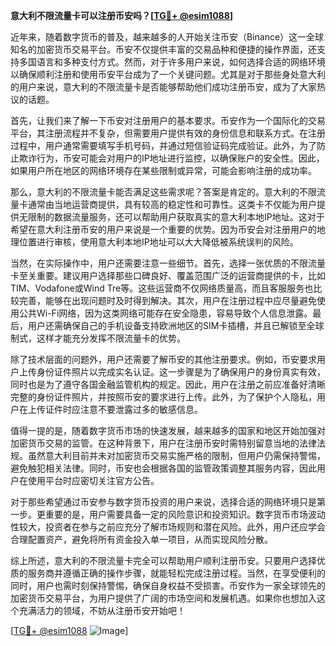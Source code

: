 **意大利不限流量卡可以注册币安吗？[[TG💪+ @esim1088](https://t.me/s/esim1088)]**

近年来，随着数字货币的普及，越来越多的人开始关注币安（Binance）这一全球知名的加密货币交易平台。币安不仅提供丰富的交易品种和便捷的操作界面，还支持多国语言和多种支付方式。然而，对于许多用户来说，如何选择合适的网络环境以确保顺利注册和使用币安平台成为了一个关键问题。尤其是对于那些身处意大利的用户来说，意大利的不限流量卡是否能够帮助他们成功注册币安，成为了大家热议的话题。

首先，让我们来了解一下币安对注册用户的基本要求。币安作为一个国际化的交易平台，其注册流程并不复杂，但需要用户提供有效的身份信息和联系方式。在注册过程中，用户通常需要填写手机号码，并通过短信验证码完成验证。此外，为了防止欺诈行为，币安可能会对用户的IP地址进行监控，以确保账户的安全性。因此，如果用户所在地区的网络环境存在某些限制或异常，可能会影响注册的成功率。

那么，意大利的不限流量卡能否满足这些需求呢？答案是肯定的。意大利的不限流量卡通常由当地运营商提供，具有较高的稳定性和可靠性。这类卡不仅能为用户提供无限制的数据流量服务，还可以帮助用户获取真实的意大利本地IP地址。这对于希望在意大利注册币安的用户来说是一个重要的优势。因为币安会对注册用户的地理位置进行审核，使用意大利本地IP地址可以大大降低被系统误判的风险。

当然，在实际操作中，用户还需要注意一些细节。首先，选择一张优质的不限流量卡至关重要。建议用户选择那些口碑良好、覆盖范围广泛的运营商提供的卡，比如TIM、Vodafone或Wind Tre等。这些运营商不仅网络质量高，而且客服服务也比较完善，能够在出现问题时及时得到解决。其次，用户在注册过程中应尽量避免使用公共Wi-Fi网络，因为这类网络可能存在安全隐患，容易导致个人信息泄露。最后，用户还需确保自己的手机设备支持欧洲地区的SIM卡插槽，并且已解锁至全球制式，这样才能充分发挥不限流量卡的优势。

除了技术层面的问题外，用户还需要了解币安的其他注册要求。例如，币安要求用户上传身份证件照片以完成实名认证。这一步骤是为了确保用户的身份真实有效，同时也是为了遵守各国金融监管机构的规定。因此，用户在注册之前应准备好清晰完整的身份证件照片，并按照币安的要求进行上传。此外，为了保护个人隐私，用户在上传证件时应注意不要泄露过多的敏感信息。

值得一提的是，随着数字货币市场的快速发展，越来越多的国家和地区开始加强对加密货币交易的监管。在这种背景下，用户在注册币安时需特别留意当地的法律法规。虽然意大利目前并未对加密货币交易实施严格的限制，但用户仍需保持警惕，避免触犯相关法律。同时，币安也会根据各国的监管政策调整其服务内容，因此用户在使用平台时应密切关注官方公告。

对于那些希望通过币安参与数字货币投资的用户来说，选择合适的网络环境只是第一步。更重要的是，用户需要具备一定的风险意识和投资知识。数字货币市场波动性较大，投资者在参与之前应充分了解市场规则和潜在风险。此外，用户还应学会合理配置资产，避免将所有资金投入单一项目，从而实现风险分散。

综上所述，意大利的不限流量卡完全可以帮助用户顺利注册币安。只要用户选择优质的服务商并遵循正确的操作步骤，就能轻松完成注册过程。当然，在享受便利的同时，用户也需时刻保持警惕，确保自身权益不受损害。币安作为一家全球领先的加密货币交易平台，为用户提供了广阔的市场空间和发展机遇。如果你也想加入这个充满活力的领域，不妨从注册币安开始吧！

[[TG💪+ @esim1088](https://t.me/s/esim1088) ![Image](https://i.postimg.cc/4NQfJmqS/Snipaste-2025-05-13-00-14-12.png)]